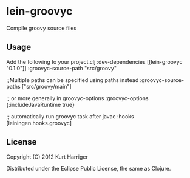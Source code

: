 # lein-groovyc

Compile groovy source files

## Usage

   Add the following to your project.clj
   :dev-dependencies [[lein-groovyc "0.1.0"]]
   :groovyc-source-path "src/groovy"

   ;;Multiple paths can be specified using paths instead
   :groovyc-source-paths ["src/groovy/main"]

   ;; or more generally in groovyc-options
   :groovyc-options {:includeJavaRuntime true}

   ;; automatically run groovyc task after javac
   :hooks [leiningen.hooks.groovyc]


## License

Copyright (C) 2012 Kurt Harriger

Distributed under the Eclipse Public License, the same as Clojure.
